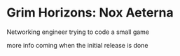 # Grim Horizons: Nox Aeterna
Networking engineer trying to code a small game

more info coming when the initial release is done

